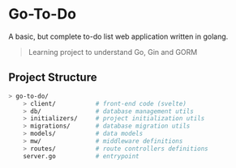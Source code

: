 # Go-To-Do

A basic, but complete to-do list web application written in golang.

> Learning project to understand Go, Gin and GORM

## Project Structure

```sh
> go-to-do/
    > client/           # front-end code (svelte)
    > db/               # database management utils
    > initializers/     # project initialization utils
    > migrations/       # database migration utils
    > models/           # data models
    > mw/               # middleware definitions
    > routes/           # route controllers definitions
    server.go           # entrypoint
```